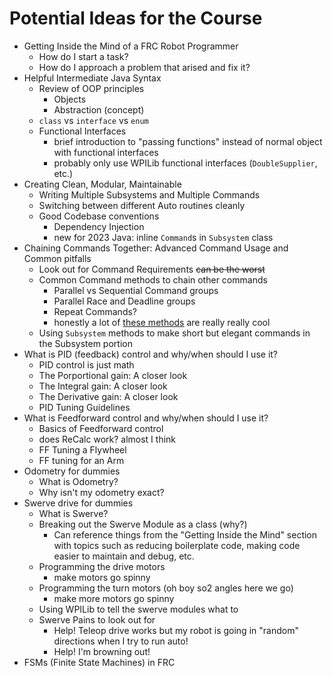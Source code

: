 # Potential Ideas for the Course

- Getting Inside the Mind of a FRC Robot Programmer
  - How do I start a task?
  - How do I approach a problem that arised and fix it?
- Helpful Intermediate Java Syntax
  - Review of OOP principles
    - Objects
    - Abstraction (concept)
  - `class` vs `interface` vs `enum`
  - Functional Interfaces
    - brief introduction to "passing functions" instead of normal object with functional interfaces
    - probably only use WPILib functional interfaces (`DoubleSupplier`, etc.)
- Creating Clean, Modular, Maintainable 
    - Writing Multiple Subsystems and Multiple Commands
    - Switching between different Auto routines cleanly
    - Good Codebase conventions
      - Dependency Injection
      - new for 2023 Java: inline `Command`s in `Subsystem` class
- Chaining Commands Together: Advanced Command Usage and Common pitfalls
    - Look out for Command Requirements ~~can be the worst~~
    - Common Command methods to chain other commands
      - Parallel vs Sequential Command groups
      - Parallel Race and Deadline groups
      - Repeat Commands?
      - honestly a lot of [these methods](https://github.wpilib.org/allwpilib/docs/release/java/edu/wpi/first/wpilibj2/command/Command.html) are really really cool
    - Using `Subsystem` methods to make short but elegant commands in the Subsystem portion
- What is PID (feedback) control and why/when should I use it?
  - PID control is just math
  - The Porportional gain: A closer look
  - The Integral gain: A closer look
  - The Derivative gain: A closer look
  - PID Tuning Guidelines
- What is Feedforward control and why/when should I use it? 
  - Basics of Feedforward control
  - does ReCalc work? almost I think
  - FF Tuning a Flywheel
  - FF tuning for an Arm
- Odometry for dummies
  - What is Odometry?
  - Why isn't my odometry exact?
- Swerve drive for dummies
  - What is Swerve?
  - Breaking out the Swerve Module as a class (why?)
    - Can reference things from the "Getting Inside the Mind" section with topics such as reducing boilerplate code, making code easier to maintain and debug, etc.
  - Programming the drive motors
    - make motors go spinny
  - Programming the turn motors (oh boy so2 angles here we go)
    - make more motors go spinny
  - Using WPILib to tell the swerve modules what to
  - Swerve Pains to look out for
    - Help! Teleop drive works but my robot is going in "random" directions when I try to run auto!
    - Help! I'm browning out!
- FSMs (Finite State Machines) in FRC